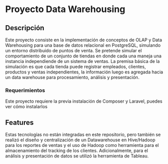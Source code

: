 # Proyecto Data Warehousing


## Descripción


Este proyecto consiste en la implementación de conceptos de OLAP y Data Warehousing para una base de datos relacional en PostgreSQL, simulando un entorno distribuido de puntos de venta. Se pretende simular el comportamiento de un conjunto de tiendas en donde cada una maneja una instancia independiende de un sistema de ventas. La premisa básica de la simulación 
es que cada tienda puede registrar empleados, clientes, productos y ventas independientes, la información luego es agregada hacia un data warehouse para procesamiento, análisis y presentación.


### Requerimientos 

Este proyecto requiere la previa instalación de Composer y Laravel, puedes ver cómo instalarlos 


## Features

Estas tecnologías no están integradas en este repositorio, pero también se realizó el diseño y centralización de un Datawarehouse en Hive/Hadoop para los reportes de ventas y el uso de Hadoop como herramienta para el almacenamiento del tracking de los clientes. Adicionalmente, para el análisis y presentación de datos se utilizó la herramienta de Tableau. 



